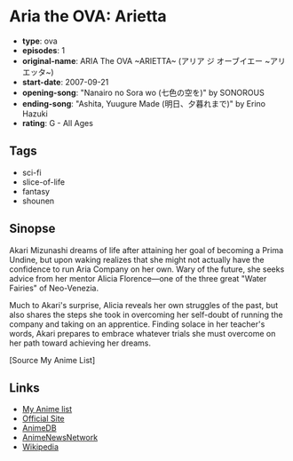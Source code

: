 # Aria the OVA: Arietta

-   **type**: ova
-   **episodes**: 1
-   **original-name**: ARIA The OVA ~ARIETTA~ (アリア ジ オーブイエー ~アリエッタ~)
-   **start-date**: 2007-09-21
-   **opening-song**: "Nanairo no Sora wo (七色の空を)" by SONOROUS
-   **ending-song**: "Ashita, Yuugure Made (明日、夕暮れまで)" by Erino Hazuki
-   **rating**: G - All Ages

## Tags

-   sci-fi
-   slice-of-life
-   fantasy
-   shounen

## Sinopse

Akari Mizunashi dreams of life after attaining her goal of becoming a Prima Undine, but upon waking realizes that she might not actually have the confidence to run Aria Company on her own. Wary of the future, she seeks advice from her mentor Alicia Florence—one of the three great "Water Fairies" of Neo-Venezia.

Much to Akari's surprise, Alicia reveals her own struggles of the past, but also shares the steps she took in overcoming her self-doubt of running the company and taking on an apprentice. Finding solace in her teacher's words, Akari prepares to embrace whatever trials she must overcome on her path toward achieving her dreams.

[Source My Anime List]

## Links

-   [My Anime list](https://myanimelist.net/anime/2563/Aria_the_OVA__Arietta)
-   [Official Site](http://www.ariacompany.net/2nd/ova.html)
-   [AnimeDB](http://anidb.info/perl-bin/animedb.pl?show=anime&aid=5115)
-   [AnimeNewsNetwork](http://www.animenewsnetwork.com/encyclopedia/anime.php?id=7818)
-   [Wikipedia](http://en.wikipedia.org/wiki/Aria_%28manga%29)
